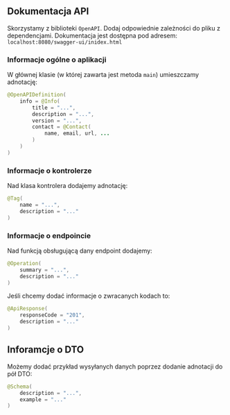 ## Dokumentacja API

Skorzystamy z biblioteki `OpenAPI`. Dodaj odpowiednie zależności do pliku z dependencjami. Dokumentacja jest dostępna pod adresem: `localhost:8080/swagger-ui/inidex.html`

### Informacje ogólne o aplikacji 
W głównej klasie (w której zawarta jest metoda `main`) umieszczamy adnotację:
```java
@OpenAPIDefinition(
    info = @Info(
        title = "...",
        description = "...",
        version = "...",
        contact = @Contact(
            name, email, url, ...
        )
    )
)
```

### Informacje o kontrolerze 
Nad klasa kontrolera dodajemy adnotację:
```java
@Tag(
    name = "...",
    description = "..."
)
```

### Informacje o endpoincie 
Nad funkcją obsługującą dany endpoint dodajemy:
```java
@Operation(
    summary = "...",
    description = "..."
)
```

Jeśli chcemy dodać informacje o zwracanych kodach to:
```java
@ApiResponse(
    responseCode = "201",
    description = "..."
)
```

## Inforamcje o DTO 
Możemy dodać przykład wysyłanych danych poprzez dodanie adnotacji do pół DTO:
```java
@Schema(
    description = "...",
    example = "..."
)
```